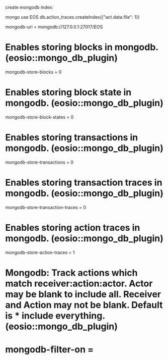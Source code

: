 create mongodb index:

mongo
use EOS
db.action_traces.createIndex({"act.data.file": 1})



mongodb-uri = mongodb://127.0.0.1:27017/EOS

# Enables storing blocks in mongodb. (eosio::mongo_db_plugin)
mongodb-store-blocks = 0

# Enables storing block state in mongodb. (eosio::mongo_db_plugin)
mongodb-store-block-states = 0

# Enables storing transactions in mongodb. (eosio::mongo_db_plugin)
mongodb-store-transactions = 0

# Enables storing transaction traces in mongodb. (eosio::mongo_db_plugin)
mongodb-store-transaction-traces = 0

# Enables storing action traces in mongodb. (eosio::mongo_db_plugin)
mongodb-store-action-traces = 1

# Mongodb: Track actions which match receiver:action:actor. Actor may be blank to include all. Receiver and Action may not be blank. Default is * include everything. (eosio::mongo_db_plugin)
# mongodb-filter-on = 
